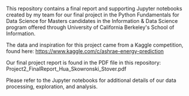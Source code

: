 This repository contains a final report and supporting Jupyter notebooks created by my team for our final project in the Python Fundamentals for Data Science for Masters candidates in the Information & Data Science program offered through University of California Berkeley's School of Information.

The data and inspiration for this project came from a Kaggle competition, found here: https://www.kaggle.com/c/ashrae-energy-prediction 

Our final project report is found in the PDF file in this repository: Project2_FinalReport_Hua_Skowronski_Stover.pdf

Please refer to the Jupyter notebooks for additional details of our data processing, exploration, and analysis.
